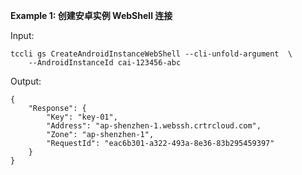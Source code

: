 **Example 1: 创建安卓实例 WebShell 连接**



Input: 

```
tccli gs CreateAndroidInstanceWebShell --cli-unfold-argument  \
    --AndroidInstanceId cai-123456-abc
```

Output: 
```
{
    "Response": {
        "Key": "key-01",
        "Address": "ap-shenzhen-1.webssh.crtrcloud.com",
        "Zone": "ap-shenzhen-1",
        "RequestId": "eac6b301-a322-493a-8e36-83b295459397"
    }
}
```

